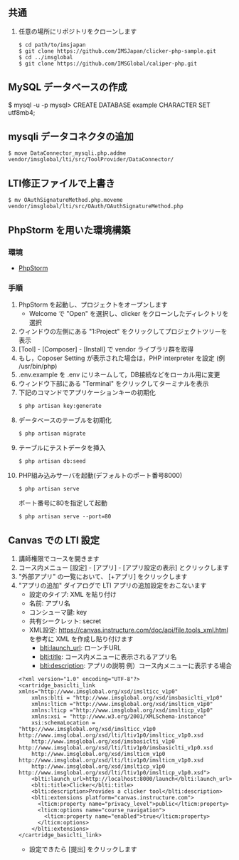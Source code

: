 ## 共通

1. 任意の場所にリポジトリをクローンします

    ~~~
    $ cd path/to/imsjapan
    $ git clone https://github.com/IMSJapan/clicker-php-sample.git
    $ cd ../imsglobal
    $ git clone https://github.com/IMSGlobal/caliper-php.git
    ~~~

## MySQL データベースの作成

$ mysql -u <user> -p 
mysql> CREATE DATABASE example CHARACTER SET utf8mb4;

## mysqli データコネクタの追加

    $ move DataConnector_mysqli.php.addme vendor/imsglobal/lti/src/ToolProvider/DataConnector/

## LTI修正ファイルで上書き

    $ mv OAuthSignatureMethod.php.moveme vendor/imsglobal/lti/src/OAuth/OAuthSignatureMethod.php

## PhpStorm を用いた環境構築

### 環境

 * [PhpStorm](https://www.jetbrains.com/phpstorm/ "体験版(30日)のダウンロードはこちら")

### 手順

1. PhpStorm を起動し、プロジェクトをオープンします
    * Welcome で "Open" を選択し、clicker をクローンしたディレクトリを選択
1. ウィンドウの左側にある "1:Project" をクリックしてプロジェクトツリーを表示
1. [Tool] - [Composer] - [Install] で vendor ライブラリ群を取得
1. もし，Coposer Setting が表示された場合は，PHP interpreter を設定 (例 /usr/bin/php)
1. .env.example を .env にリネームして，DB接続などをローカル用に変更
1. ウィンドウ下部にある "Terminal" をクリックしてターミナルを表示
1. 下記のコマンドでアプリケーションキーの初期化
    ~~~
    $ php artisan key:generate
    ~~~
1. データベースのテーブルを初期化
    ~~~
    $ php artisan migrate
    ~~~
1. テーブルにテストデータを挿入
    ~~~
    $ php artisan db:seed
    ~~~
1. PHP組み込みサーバを起動(デフォルトのポート番号8000)
    ~~~
    $ php artisan serve
    ~~~
    ポート番号に80を指定して起動
    ~~~
    $ php artisan serve --port=80
    ~~~

## Canvas での LTI 設定

1. 講師権限でコースを開きます
1. コース内メニュー [設定] - [アプリ] - [アプリ設定の表示] とクリックします
1. "外部アプリ" の一覧において、 [+アプリ] をクリックします
1. "アプリの追加" ダイアログで LTI アプリの追加設定をおこないます
    * 設定のタイプ: XML を貼り付け
    * 名前: アプリ名
    * コンシューマ鍵: key
    * 共有シークレット: secret
    * XML設定: https://canvas.instructure.com/doc/api/file.tools_xml.html を参考に XML を作成し貼り付けます
        * <blti:launch_url>: ローンチURL
        * <blti:title>: コース内メニューに表示されるアプリ名
        * <blti:description>: アプリの説明
    例）コース内メニューに表示する場合
    ~~~
    <?xml version="1.0" encoding="UTF-8"?>
    <cartridge_basiclti_link xmlns="http://www.imsglobal.org/xsd/imslticc_v1p0"
        xmlns:blti = "http://www.imsglobal.org/xsd/imsbasiclti_v1p0"
        xmlns:lticm ="http://www.imsglobal.org/xsd/imslticm_v1p0"
        xmlns:lticp ="http://www.imsglobal.org/xsd/imslticp_v1p0"
        xmlns:xsi = "http://www.w3.org/2001/XMLSchema-instance"
        xsi:schemaLocation = "http://www.imsglobal.org/xsd/imslticc_v1p0 http://www.imsglobal.org/xsd/lti/ltiv1p0/imslticc_v1p0.xsd
        http://www.imsglobal.org/xsd/imsbasiclti_v1p0 http://www.imsglobal.org/xsd/lti/ltiv1p0/imsbasiclti_v1p0.xsd
        http://www.imsglobal.org/xsd/imslticm_v1p0 http://www.imsglobal.org/xsd/lti/ltiv1p0/imslticm_v1p0.xsd
        http://www.imsglobal.org/xsd/imslticp_v1p0 http://www.imsglobal.org/xsd/lti/ltiv1p0/imslticp_v1p0.xsd">
        <blti:launch_url>http://localhost:8000/launch</blti:launch_url>
        <blti:title>Clicker</blti:title>
        <blti:description>Provides a clicker tool</blti:description>
        <blti:extensions platform="canvas.instructure.com">
          <lticm:property name="privacy_level">public</lticm:property>
          <lticm:options name="course_navigation">
            <lticm:property name="enabled">true</lticm:property>
          </lticm:options>
        </blti:extensions>
    </cartridge_basiclti_link>
    ~~~
    * 設定できたら [提出] をクリックします
